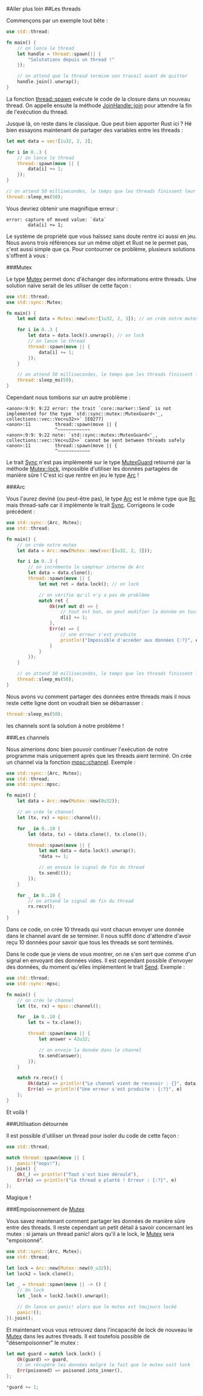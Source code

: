 #Aller plus loin
##Les threads

Commençons par un exemple tout bête :

```Rust
use std::thread;

fn main() {
    // on lance le thread
    let handle = thread::spawn(|| {
        "Salutations depuis un thread !"
    });

    // on attend que le thread termine son travail avant de quitter
    handle.join().unwrap();
}
```

La fonction [thread::spawn](https://doc.rust-lang.org/stable/std/thread/fn.spawn.html) exécute le code de la closure dans un nouveau thread. On appelle ensuite la méthode [JoinHandle::join](https://doc.rust-lang.org/stable/std/thread/struct.JoinHandle.html#method.join) pour attendre la fin de l'exécution du thread.

Jusque là, on reste dans le classique. Que peut bien apporter Rust ici ? Hé bien essayons maintenant de partager des variables entre les threads :

```Rust
let mut data = vec![1u32, 2, 3];

for i in 0..3 {
    // on lance le thread
    thread::spawn(move || {
        data[i] += 1;
    });
}

// on attend 50 millisecondes, le temps que les threads finissent leur travail
thread::sleep_ms(50);
```

Vous devriez obtenir une magnifique erreur :

```Shell
error: capture of moved value: `data`
        data[i] += 1;
```

Le système de propriété que vous haïssez sans doute rentre ici aussi en jeu. Nous avons trois références sur un même objet et Rust ne le permet pas, c'est aussi simple que ça. Pour contourner ce problème, plusieurs solutions s'offrent à vous :

###Mutex

Le type [Mutex](https://doc.rust-lang.org/stable/std/sync/struct.Mutex.html) permet donc d'échanger des informations entre threads. Une solution naïve serait de les utiliser de cette façon :

```Rust
use std::thread;
use std::sync::Mutex;

fn main() {
    let mut data = Mutex::new(vec![1u32, 2, 3]); // on crée notre mutex

    for i in 0..3 {
        let data = data.lock().unwrap(); // on lock
        // on lance le thread
        thread::spawn(move || {
            data[i] += 1;
        });
    }

    // on attend 50 millisecondes, le temps que les threads finissent leur travail
    thread::sleep_ms(50);
}
```

Cependant nous tombons sur un autre problème :

```Shell
<anon>:9:9: 9:22 error: the trait `core::marker::Send` is not implemented for the type `std::sync::mutex::MutexGuard<'_, collections::vec::Vec<u32>>` [E0277]
<anon>:11         thread::spawn(move || {
                  ^~~~~~~~~~~~~
<anon>:9:9: 9:22 note: `std::sync::mutex::MutexGuard<'_, collections::vec::Vec<u32>>` cannot be sent between threads safely
<anon>:11         thread::spawn(move || {
                  ^~~~~~~~~~~~~
```

Le trait [Sync](https://doc.rust-lang.org/stable/std/marker/trait.Send.html) n'est pas implémenté sur le type [MutexGuard](https://doc.rust-lang.org/stable/std/sync/struct.MutexGuard.html) retourné par la méthode [Mutex::lock](https://doc.rust-lang.org/stable/std/sync/struct.Mutex.html#method.lock), impossible d'utiliser les données partagées de manière sûre ! C'est ici que rentre en jeu le type [Arc](https://doc.rust-lang.org/stable/std/sync/struct.Arc.html) !

###Arc

Vous l'aurez deviné (ou peut-être pas), le type [Arc](https://doc.rust-lang.org/stable/std/sync/struct.Arc.html) est le même type que [Rc](https://doc.rust-lang.org/stable/std/rc/struct.Rc.html) mais thread-safe car il implémente le trait [Sync](https://doc.rust-lang.org/stable/std/marker/trait.Sync.html). Corrigeons le code précédent :

```Rust
use std::sync::{Arc, Mutex};
use std::thread;

fn main() {
    // on crée notre mutex
    let data = Arc::new(Mutex::new(vec![1u32, 2, 3]));

    for i in 0..3 {
        // on incrémente le compteur interne de Arc
        let data = data.clone();
        thread::spawn(move || {
            let mut ret = data.lock(); // on lock

            // on vérifie qu'il n'y a pas de problème
            match ret {
                Ok(ref mut d) => {
                    // tout est bon, on peut modifier la donnée en toute sécurité !
                    d[i] += 1;
                },
                Err(e) => {
                    // une erreur s'est produite
                    println!("Impossible d'accéder aux données {:?}", e);
                }
            }
        });
    }

    // on attend 50 millisecondes, le temps que les threads finissent leur travail
    thread::sleep_ms(50);
}
```

Nous avons vu comment partager des données entre threads mais il nous reste cette ligne dont on voudrait bien se débarrasser :

```Rust
thread::sleep_ms(50);
```

les channels sont la solution à notre problème !

###Les channels

Nous aimerions donc bien pouvoir continuer l'exécution de notre programme mais uniquement après que les threads aient terminé. On crée un channel via la fonction [mpsc::channel](https://doc.rust-lang.org/stable/std/sync/mpsc/fn.channel.html). Exemple :

```Rust
use std::sync::{Arc, Mutex};
use std::thread;
use std::sync::mpsc;

fn main() {
    let data = Arc::new(Mutex::new(0u32));

    // on crée le channel
    let (tx, rx) = mpsc::channel();

    for _ in 0..10 {
        let (data, tx) = (data.clone(), tx.clone());

        thread::spawn(move || {
            let mut data = data.lock().unwrap();
            *data += 1;

            // on envoie le signal de fin du thread
            tx.send(());
        });
    }

    for _ in 0..10 {
        // on attend le signal de fin du thread
        rx.recv();
    }
}
```

Dans ce code, on crée 10 threads qui vont chacun envoyer une donnée dans le channel avant de se terminer. Il nous suffit donc d'attendre d'avoir reçu 10 données pour savoir que tous les threads se sont terminés.

Dans le code que je viens de vous montrer, on ne s'en sert que comme d'un signal en envoyant des données vides. Il est cependant possible d'envoyer des données, du moment qu'elles implémentent le trait [Send](https://doc.rust-lang.org/stable/std/marker/trait.Send.html). Exemple :

```Rust
use std::thread;
use std::sync::mpsc;

fn main() {
    // on crée le channel
    let (tx, rx) = mpsc::channel();

    for _ in 0..10 {
        let tx = tx.clone();

        thread::spawn(move || {
            let answer = 42u32;

            // on envoie la donnée dans le channel
            tx.send(answer);
        });
    }

    match rx.recv() {
        Ok(data) => println!("Le channel vient de recevoir : {}", data),
        Err(e) => println!("Une erreur s'est produite : {:?}", e)
    };
}
```

Et voilà !

###Utilisation détournée

Il est possible d'utiliser un thread pour isoler du code de cette façon :

```Rust
use std::thread;

match thread::spawn(move || {
    panic!("oops!");
}).join() {
    Ok(_) => println!("Tout s'est bien déroulé"),
    Err(e) => println!("Le thread a planté ! Erreur : {:?}", e)
};
```

Magique !

###Empoisonnement de [Mutex](https://doc.rust-lang.org/stable/std/sync/struct.Mutex.html)

Vous savez maintenant comment partager les données de manière sûre entre des threads. Il reste cependant un petit détail à savoir concernant les mutex : si jamais un thread panic! alors qu'il a le lock, le [Mutex](https://doc.rust-lang.org/stable/std/sync/struct.Mutex.html) sera "empoisonné".

```Rust
use std::sync::{Arc, Mutex};
use std::thread;

let lock = Arc::new(Mutex::new(0_u32));
let lock2 = lock.clone();

let _ = thread::spawn(move || -> () {
    // On lock
    let _lock = lock2.lock().unwrap();

    // On lance un panic! alors que le mutex est toujours locké
    panic!();
}).join();
```

Et maintenant vous vous retrouvez dans l'incapacité de lock de nouveau le [Mutex](https://doc.rust-lang.org/stable/std/sync/struct.Mutex.html) dans les autres threads. Il est toutefois possible de "désempoisonner" le mutex :

```Rust
let mut guard = match lock.lock() {
    Ok(guard) => guard,
    // on récupère les données malgré le fait que le mutex soit lock
    Err(poisoned) => poisoned.into_inner(),
};

*guard += 1;
```
